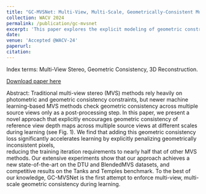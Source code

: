 ```yaml
---
title: "GC-MVSNet: Multi-View, Multi-Scale, Geometrically-Consistent Multi-View Stereo"
collection: WACV 2024
permalink: /publication/gc-mvsnet
excerpt: 'This paper explores the explicit modeling of geometric constraints in multi-view stereo systems.'
date: 
venue: 'Accepted @WACV-24'
paperurl: 
citation: 
---
```

Index terms: Multi-View Stereo, Geometric Consistency, 3D Reconstruction.

[Download paper here](https://vkvats.github.io/files/gc-mvsnet-WACV24.pdf)

Abstract: Traditional multi-view stereo (MVS) methods rely heavily on
photometric and geometric consistency constraints, but
newer machine learning-based MVS methods check geometric
consistency across multiple source views only as a
post-processing step. In this paper, we present a novel 
approach that explicitly encourages
geometric consistency of reference view depth maps across
multiple source views at different scales during learning (see Fig. 1).
We find that adding this geometric consistency loss
significantly accelerates learning by explicitly
penalizing geometrically inconsistent pixels,  
reducing the training iteration requirements to nearly half
that of other MVS methods.
Our extensive experiments show that our approach 
achieves a new state-of-the-art on the DTU and
BlendedMVS datasets, and competitive results on the Tanks and
Temples benchmark. To the best of our knowledge,
GC-MVSNet is the first attempt to enforce multi-view, multi-scale 
geometric consistency during learning.
